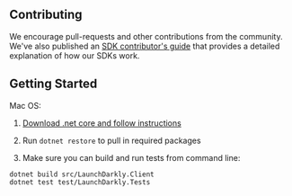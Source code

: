 Contributing
------------

We encourage pull-requests and other contributions from the community. We've also published an [SDK contributor's guide](http://docs.launchdarkly.com/v1.0/docs/sdk-contributors-guide) that provides a detailed explanation of how our SDKs work.


Getting Started
-----------------

Mac OS:

1. [Download .net core and follow instructions](https://www.microsoft.com/net/core#macos)

1. Run ```dotnet restore``` to pull in required packages
1. Make sure you can build and run tests from command line:

```
dotnet build src/LaunchDarkly.Client 
dotnet test test/LaunchDarkly.Tests
```
